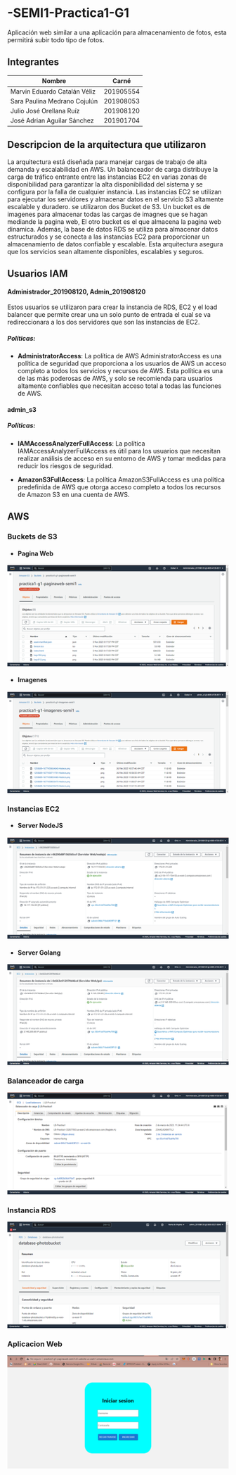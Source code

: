 # -SEMI1-Practica1-G1
Aplicación web similar a una aplicación para almacenamiento de fotos, esta permitirá subir todo tipo de fotos.



## Integrantes

| Nombre                       | Carné     |
|------------------------------|-----------|
| Marvin Eduardo Catalán Véliz | 201905554 |
| Sara Paulina Medrano Cojulún | 201908053 |
| Julio José Orellana Ruíz     | 201908120 |
| José Adrian Aguilar Sánchez  | 201901704 |


## Descripcion de la arquitectura que utilizaron
La arquitectura está diseñada para manejar cargas de trabajo de alta demanda y escalabilidad en AWS. Un balanceador de carga distribuye la carga de tráfico entrante entre las instancias EC2 en varias zonas de disponibilidad para garantizar la alta disponibilidad del sistema y se configura por la falla de cualquier instancia. Las instancias EC2 se utilizan para ejecutar los servidores y almacenar datos en el servicio S3 altamente escalable y duradero. se utilizaron dos Bucket de S3. Un bucket es de imagenes para almacenar todas las cargas de imagnes que se hagan mediande la pagina web, El otro bucket es el que almacena la pagina web dinamica. Además, la base de datos RDS se utiliza para almacenar datos estructurados y se conecta a las instancias EC2 para proporcionar un almacenamiento de datos confiable y escalable. Esta arquitectura asegura que los servicios sean altamente disponibles, escalables y seguros.

## Usuarios IAM

#### Administrador_201908120, Admin_201908120

Estos usuarios se utilizaron para crear la instancia de RDS, EC2 y el load balancer que permite crear una un solo punto de entrada el cual se va redireccionara a los dos servidores que son las instancias de EC2. 

##### Políticas:

- **AdministratorAccess**: La política de AWS AdministratorAccess es una política de seguridad que proporciona a los usuarios de AWS un acceso completo a todos los servicios y recursos de AWS. Esta política es una de las más poderosas de AWS, y solo se recomienda para usuarios altamente confiables que necesitan acceso total a todas las funciones de AWS.


#### admin_s3


##### Políticas:

- **IAMAccessAnalyzerFullAccess**: La política IAMAccessAnalyzerFullAccess es útil para los usuarios que necesitan realizar análisis de acceso en su entorno de AWS y tomar medidas para reducir los riesgos de seguridad.


- **AmazonS3FullAccess**: La política AmazonS3FullAccess es una política predefinida de AWS que otorga acceso completo a todos los recursos de Amazon S3 en una cuenta de AWS.




## AWS

### Buckets de S3

- #### Pagina Web

[![RDS MYSQL](Imagenes/S3_Web.png)](https://nodesource.com/products/nsolid)


- #### Imagenes

[![Balanceador de carga](Imagenes/S3_Imagenes.png)](https://nodesource.com/products/nsolid)


### Instancias EC2

- #### Server NodeJS

[![EC2 Server Golang](Imagenes/EC2_NodeJS.png)](https://nodesource.com/products/nsolid)

- #### Server Golang

[![EC2 Server Golang](Imagenes/EC2_Golang.png)](https://nodesource.com/products/nsolid)

### Balanceador de carga

[![Balanceador de carga](Imagenes/LB.png)](https://nodesource.com/products/nsolid)

### Instancia RDS

[![RDS MYSQL](Imagenes/RDS.png)](https://nodesource.com/products/nsolid)


### Aplicacion Web

[![RDS MYSQL](Imagenes/Web.png)](https://nodesource.com/products/nsolid)
